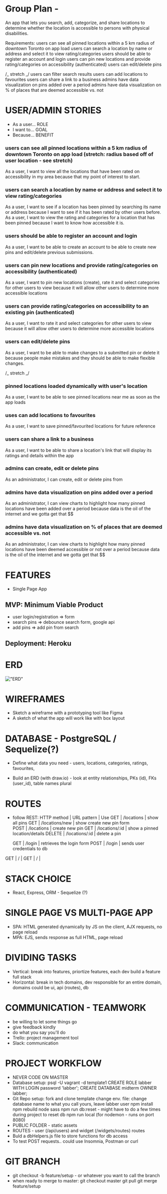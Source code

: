 # Group Plan -

An app that lets you search, add, categorize, and share locations to determine whether the location is accessible to persons with physical disabilities.

Requirements:
users can see all pinned locations within a 5 km radius of downtown Toronto on app load
users can search a location by name or address and select it to view rating/categories
users should be able to register an account and login
users can pin new locations and provide rating/categories on accessibility (authenticated)
users can edit/delete pins

/_ stretch _/
users can filter search results
users can add locations to favourites
users can share a link to a business
admins have data visualization on pins added over a period
admins have data visualization on % of places that are deemed accessible vs. not

# USER/ADMIN STORIES

- As a user... ROLE
- I want to... GOAL
- Because... BENEFIT

### users can see all pinned locations within a 5 km radius of downtown Toronto on app load (stretch: radius based off of user location - see stretch)

As a user, I want to view all the locations that have been rated on accessibility in my area because that my point of interest to start.

### users can search a location by name or address and select it to view rating/categories

As a user, I want to see if a location has been pinned by searching its name or address because I want to see if it has been rated by other users before.
As a user, I want to view the rating and categories for a location that has been pinned because I want to know how accessible it is.

### users should be able to register an account and login

As a user, I want to be able to create an account to be able to create new pins and edit/delete previous submissions.

### users can pin new locations and provide rating/categories on accessibility (authenticated)

As a user, I want to pin new locations (create), rate it and select categories for other users to view because it will allow other users to determine more accessible locations

### users can provide rating/categories on accessibility to an existing pin (authenticated)

As a user, I want to rate it and select categories for other users to view because it will allow other users to determine more accessible locations

### users can edit/delete pins

As a user, I want to be able to make changes to a submitted pin or delete it because people make mistakes and they should be able to make flexible changes.

/_ stretch _/

### pinned locations loaded dynamically with user's location

As a user, I want to be able to see pinned locations near me as soon as the app loads

### uses can add locations to favourites

As a user, I want to save pinned/favourited locations for future reference

### users can share a link to a business

As a user, I want to be able to share a location's link that will display its ratings and details within the app

### admins can create, edit or delete pins

As an administrator, I can create, edit or delete pins from

### admins have data visualization on pins added over a period

As an administrator, I can view charts to highlight how many pinned locations have been added over a period because data is the oil of the internet and we gotta get that \$\$

### admins have data visualization on % of places that are deemed accessible vs. not

As an administrator, I can view charts to highlight how many pinned locations have been deemed accessible or not over a period because data is the oil of the internet and we gotta get that \$\$

# FEATURES

- Single Page App

## MVP: Minimum Viable Product

- user login/registration => form
- search pins => debounce search form, google api
- add pins => add pin from search

## Deployment: Heroku

# ERD

!["ERD"]()

# WIREFRAMES

- Sketch a wireframe with a prototyping tool like Figma
- A sketch of what the app will work like with box layout

# DATABASE - PostgreSQL / Sequelize(?)

- Define what data you need - users, locations, categories, ratings, favourites,

- Build an ERD (with draw.io) - look at entity relationships, PKs (id), FKs (user_id), table names plural

# ROUTES

- follow REST:
  HTTP method | URL pattern | Use
  GET | /locations | show all pins
  GET | /locations/new | show create new pin form  
  POST | /locations | create new pin
  GET | /locations/:id | show a pinned location/details
  DELETE | /locations/:id | delete a pin

  GET | /login | retrieves the login form
  POST | /login | sends user credentials to db

GET | / |
GET | / |

# STACK CHOICE

- React, Express, ORM - Sequelize (?)

# SINGLE PAGE VS MULTI-PAGE APP

- SPA: HTML generated dynamically by JS on the client, AJX requests, no page reload
- MPA: EJS, sends response as full HTML, page reload

# DIVIDING TASKS

- Vertical: break into features, priortize features, each dev build a feature full stack
- Horizontal: break in tech domains, dev responsible for an entire domain, domains could be ui, api (routes), db

# COMMUNICATION - TEAMWORK

- be willing to let some things go
- give feedback kindly
- do what you say you'll do
- Trello: project management tool
- Slack: communication

# PROJECT WORKFLOW

- NEVER CODE ON MASTER
- Database setup:
  psql -U vagrant -d template1
  CREATE ROLE labber WITH LOGIN password 'labber';
  CREATE DATABASE midterm OWNER labber;
- Git Repo setup:
  fork and clone template
  change env. file: change database name to what you call yours, leave labber user
  npm install
  npm rebuild node sass
  npm run db:reset - might have to do a few times during project to reset db
  npm run local (for nodemon - runs on port 8080)
- PUBLIC FOLDER - static assets
- ROUTES - user (/api/users) and widget (/widgets/routes) routes
- Buld a dbHelpers.js file to store functions for db access
- To test POST requests.. could use Insomnia, Postman or curl

# GIT BRANCH

- git checkout -b feature/setup - or whatever you want to call the branch
- when ready to merge to master:
  git checkout master
  git pull
  git merge feature/setup
